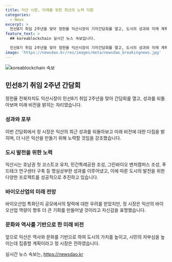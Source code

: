 ```yaml
---
title: 익산 시장, 미래를 위한 최선의 노력 다함
categories:
  - News
excerpt: >
  민선8기 취임 2주년을 맞아 정헌율 익산시장이 기자간담회를 열고, 도시의 성과와 미래 계획을 발표했다. 익산은 호남 첫 코스트코 유치와 민간특례공원 조성 등으로 발전했으며, 바이오산업 분야에서도 선도적 역할을 하고 있다. 또한, 정부의 특구 선정으로 도시의 새로운 동력을 얻었다. 더불어, 정 시장은 바이오특화단지 공모 탈락에 대한 우려를 격노하며 2년 후의 기회에 대해 희망을 표명했다. 앞으로는 익산의 역사와 문화를 기반으로 도시의 가치를 높이고 시민들의 자부심을 높이는데 초점을 맞출 계획이다.
feature_text: >
  ## koreablockchain 실시간 뉴스 속보입니다.

  민선8기 취임 2주년을 맞아 정헌율 익산시장이 기자간담회를 열고, 도시의 성과와 미래 계획을 발표했다. 익산은 호남 첫 코스트코 유치와 민간특례공원 조성 등으로 발전했으며, 바이오산업 분야에서도 선도적 역할을 하고 있다. 또한, 정부의 특구 선정으로 도시의 새로운 동력을 얻었다. 더불어, 정 시장은 바이오특화단지 공모 탈락에 대한 우려를 격노하며 2년 후의 기회에 대해 희망을 표명했다. 앞으로는 익산의 역사와 문화를 기반으로 도시의 가치를 높이고 시민들의 자부심을 높이는데 초점을 맞출 계획이다.
image: 'https://newsdao.kr/res/images/meta/newsdao_breakingnews.jpg'
---
```


<p><img src="https://newsdao.kr/res/images/meta/newsdao_breakingnews.jpg" alt="koreablockchain 속보" /></p>

<h2 data-ke-size="size26">민선8기 취임 2주년 간담회</h2>

<p data-ke-size="size16">정헌율 전북자치도 익산시장이 민선8기 취임 2주년을 맞아 간담회를 열고, 성과를 되돌아보며 미래 비전을 밝히는 자리였습니다.</p>

<h3>성과와 포부</h3>

<p data-ke-size="size16">이번 간담회에서 정 시장은 익산의 최근 성과를 되돌아보고 미래 비전에 대한 다짐을 밝히며, 더 나은 익산을 만들기 위해 노력할 것임을 강조했습니다.</p>

<h3>도시 발전을 위한 노력</h3>

<p data-ke-size="size16">익산시는 호남권 첫 코스트코 유치, 민간특례공원 조성, 그린바이오 벤처캠퍼스 조성, 푸드테크 연구센터 구축 등 명실상부한 성과를 이루어냈고, 이에 따른 도시의 발전을 위한 다양한 프로젝트를 성공적으로 추진하고 있습니다.</p>

<h3>바이오산업의 미래 전망</h3>

<p data-ke-size="size16">바이오산업 특화단지 공모에서의 탈락에 대한 우려를 받았지만, 정 시장은 익산의 바이오산업 역량이 향후 더 큰 기회를 만들어낼 것이라고 자신감을 표명했습니다.</p> 

<h3>문화와 역사를 기반으로 한 미래 비전</h3>

<p data-ke-size="size16">앞으로 익산은 역사와 문화를 기반으로 하여 도시의 가치를 높이고, 시민의 자부심을 높이는데 집중할 계획이라고 정 시장은 전하였습니다.</p>
실시간 뉴스 속보는, <a href="https://newsdao.kr" rel="dofollow">https://newsdao.kr</a>


